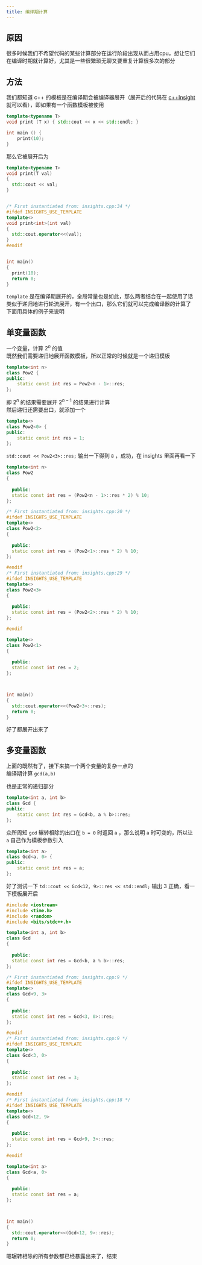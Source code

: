 ```yaml
---
title: 编译期计算
---
```


## 原因

很多时候我们不希望代码的某些计算部分在运行阶段出现从而占用cpu，想让它们在编译时期就计算好，尤其是一些很繁琐无聊又要重复计算很多次的部分  

## 方法

我们都知道 c++ 的模板是在编译期会被编译器展开（展开后的代码在 [c++Insight](https://cppinsights.io/) 就可以看），即如果有一个函数模板被使用  

```cpp
template<typename T>
void print (T x) { std::cout << x << std::endl; }

int main () {
    print(10);
}
```
那么它被展开后为  

```cpp
template<typename T>
void print(T val)
{
  std::cout << val;
}


/* First instantiated from: insights.cpp:34 */
#ifdef INSIGHTS_USE_TEMPLATE
template<>
void print<int>(int val)
{
  std::cout.operator<<(val);
}
#endif


int main()
{
  print(10);
  return 0;
}
```

`template` 是在编译期展开的，全局常量也是如此，那么两者结合在一起使用了话类似于递归地进行轮流展开，有一个出口，那么它们就可以完成编译器的计算了  
下面用具体的例子来说明  

## 单变量函数

一个变量，计算 $2^n$ 的值  
既然我们需要递归地展开函数模板，所以正常的时候就是一个递归模板  

```cpp
template<int n>
class Pow2 {
public:
    static const int res = Pow2<n - 1>::res;
};
```

即 $2^n$ 的结果需要展开 $2^{n-1}$ 的结果进行计算  
然后递归还需要出口，就添加一个  

```cpp
template<>
class Pow2<0> {
public:
    static const int res = 1;
};
```

`std::cout << Pow2<3>::res;` 输出一下得到 `8` ，成功，在 insights 里面再看一下

```cpp
template<int n>
class Pow2
{
  
  public: 
  static const int res = (Pow2<n - 1>::res * 2) % 10;
};

/* First instantiated from: insights.cpp:20 */
#ifdef INSIGHTS_USE_TEMPLATE
template<>
class Pow2<2>
{
  
  public: 
  static const int res = (Pow2<1>::res * 2) % 10;
};

#endif
/* First instantiated from: insights.cpp:29 */
#ifdef INSIGHTS_USE_TEMPLATE
template<>
class Pow2<3>
{
  
  public: 
  static const int res = (Pow2<2>::res * 2) % 10;
};

#endif

template<>
class Pow2<1>
{
  
  public: 
  static const int res = 2;
};



int main()
{
  std::cout.operator<<(Pow2<3>::res);
  return 0;
}
```

好了都展开出来了

## 多变量函数

上面的既然有了，接下来搞一个两个变量的复杂一点的  
编译期计算 `gcd(a,b)`   

也是正常的递归部分 

```cpp
template<int a, int b>
class Gcd {
public:
    static const int res = Gcd<b, a % b>::res;
};
```

众所周知 `gcd` 辗转相除的出口在 `b = 0` 时返回 `a` ，那么说明 `a` 时可变的，所以让 `a` 自己作为模板参数引入  

```cpp
template<int a>
class Gcd<a, 0> {
public:
    static const int res = a;
};
```

好了测试一下 `td::cout << Gcd<12, 9>::res << std::endl;` 输出 $3$ 正确，看一下模板展开后  

```cpp
#include <iostream>
#include <time.h>
#include <random>
#include <bits/stdc++.h>

template<int a, int b>
class Gcd
{
  
  public: 
  static const int res = Gcd<b, a % b>::res;
};

/* First instantiated from: insights.cpp:9 */
#ifdef INSIGHTS_USE_TEMPLATE
template<>
class Gcd<9, 3>
{
  
  public: 
  static const int res = Gcd<3, 0>::res;
};

#endif
/* First instantiated from: insights.cpp:9 */
#ifdef INSIGHTS_USE_TEMPLATE
template<>
class Gcd<3, 0>
{
  
  public: 
  static const int res = 3;
};

#endif
/* First instantiated from: insights.cpp:18 */
#ifdef INSIGHTS_USE_TEMPLATE
template<>
class Gcd<12, 9>
{
  
  public: 
  static const int res = Gcd<9, 3>::res;
};

#endif

template<int a>
class Gcd<a, 0>
{
  
  public: 
  static const int res = a;
};



int main()
{
  std::cout.operator<<(Gcd<12, 9>::res);
  return 0;
}

```

嗯辗转相除的所有参数都已经暴露出来了，结束